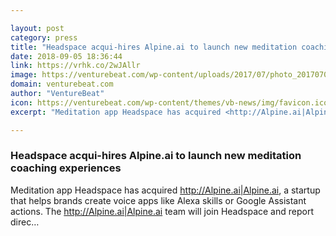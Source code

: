 ```yaml
---

layout: post
category: press
title: "Headspace acqui-hires Alpine.ai to launch new meditation coaching experiences"
date: 2018-09-05 18:36:44
link: https://vrhk.co/2wJAllr
image: https://venturebeat.com/wp-content/uploads/2017/07/photo_20170703_093332-01.jpeg?fit=3146%2C1916&strip=all
domain: venturebeat.com
author: "VentureBeat"
icon: https://venturebeat.com/wp-content/themes/vb-news/img/favicon.ico
excerpt: "Meditation app Headspace has acquired <http://Alpine.ai|Alpine.ai>, a startup that helps brands create voice apps like Alexa skills or Google Assistant actions. The <http://Alpine.ai|Alpine.ai> team will join Headspace and report direc…"

---
```


### Headspace acqui-hires Alpine.ai to launch new meditation coaching experiences

Meditation app Headspace has acquired <http://Alpine.ai|Alpine.ai>, a startup that helps brands create voice apps like Alexa skills or Google Assistant actions. The <http://Alpine.ai|Alpine.ai> team will join Headspace and report direc…
